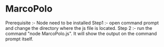 # MarcoPolo
Prerequisite :- Node need to be installed
Step1 :- open command prompt and change the directory where the js file is located.
Step 2 :- run the command "node MarcoPolo.js". It will show the output on the command prompt itself.
